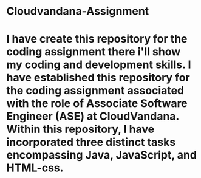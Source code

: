 # Cloudvandana-Assignment

# I have create this repository for the coding assignment there i'll show my coding and development skills. I have established this repository for the coding assignment associated with the role of Associate Software Engineer (ASE) at CloudVandana. Within this repository, I have incorporated three distinct tasks encompassing Java, JavaScript, and HTML-css.

